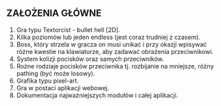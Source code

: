 ## ZAŁOŻENIA GŁÓWNE

1. Gra typu Textorcist - bullet hell [2D].
2. Kilka poziomów lub jeden endless (jest coraz trudniej z czasem).
3. Boss, który strzela w gracza on musi unikać i przy okazji wpisywać różne kwestie na klawiaturze, aby zadawać obrażenia przeciwnikowi.
4. System kolizji pocisków oraz samych przeciwników. 
5. Rożne rodziaje pocisków przeciwnika tj. rozbijanie na mniejsze, różny pathing (być może losowy).
6. Grafika typu pixel-art.
7. Gra w postaci aplikacji webowej.
8. Dokumentacja najważniejszych modułów i całej aplikacji.
